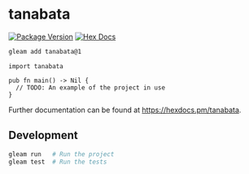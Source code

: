 # tanabata

[![Package Version](https://img.shields.io/hexpm/v/tanabata)](https://hex.pm/packages/tanabata)
[![Hex Docs](https://img.shields.io/badge/hex-docs-ffaff3)](https://hexdocs.pm/tanabata/)

```sh
gleam add tanabata@1
```
```gleam
import tanabata

pub fn main() -> Nil {
  // TODO: An example of the project in use
}
```

Further documentation can be found at <https://hexdocs.pm/tanabata>.

## Development

```sh
gleam run   # Run the project
gleam test  # Run the tests
```
